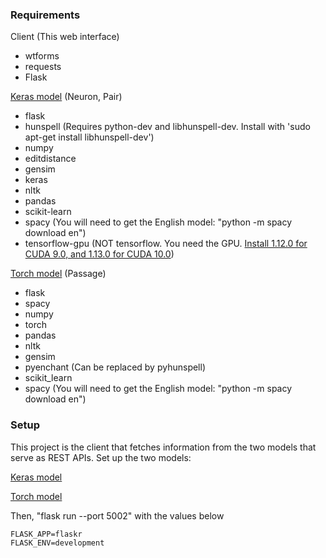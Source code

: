 ### Requirements

Client (This web interface)
- wtforms
- requests
- Flask

[Keras model](https://github.com/dlordtemplar/keras-base-rest) (Neuron, Pair)
- flask
- hunspell (Requires python-dev and libhunspell-dev. Install with 'sudo apt-get install libhunspell-dev')
- numpy
- editdistance
- gensim
- keras
- nltk
- pandas
- scikit-learn
- spacy (You will need to get the English model: "python -m spacy download en")
- tensorflow-gpu (NOT tensorflow. You need the GPU. [Install 1.12.0 for CUDA 9.0, and 1.13.0 for CUDA 10.0](https://www.tensorflow.org/install/source#tested_build_configurations))

[Torch model](https://github.com/dlordtemplar/torch-insuranceQA-rest) (Passage)
- flask
- spacy
- numpy
- torch
- pandas
- nltk
- gensim
- pyenchant (Can be replaced by pyhunspell)
- scikit_learn
- spacy (You will need to get the English model: "python -m spacy download en")



### Setup

This project is the client that fetches information from the two models that serve as REST APIs. Set up the two models:

[Keras model](https://github.com/dlordtemplar/keras-base-rest)

[Torch model](https://github.com/dlordtemplar/torch-insuranceQA-rest)


Then, "flask run --port 5002" with the values below

    FLASK_APP=flaskr
    FLASK_ENV=development


